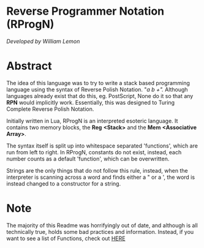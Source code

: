 

# Reverse Programmer Notation (RProgN)

_Developed by William Lemon_

# Abstract

The idea of this language was to try to write a stack based programming language using the syntax of Reverse Polish Notation. &quot;_a b +&quot;._ Although languages already exist that do this, eg. PostScript, None do it so that any **RPN** would implicitly work. Essentially, this was designed to Turing Complete Reverse Polish Notation.

Initially written in Lua, RProgN is an interpreted esoteric language. It contains two memory blocks, the **Reg**  **&lt;Stack&gt;** and the **Mem**  **&lt;Associative Array&gt;**.

The syntax itself is split up into whitespace separated &#39;functions&#39;, which are run from left to right. In RProgN, constants do not exist, instead, each number counts as a default &#39;function&#39;, which can be overwritten.

Strings are the only things that do not follow this rule, instead, when the interpreter is scanning across a word and finds either a &quot; or a &#39;, the word is instead changed to a constructor for a string.

# Note

The majority of this Readme was horrifyingly out of date, and although is all technically true, holds some bad practices and information.
Instead, if you want to see a list of Functions, check out [HERE](https://djstompzone.github.io/Reverse-Programmer-Notation/CommandTable.html)

